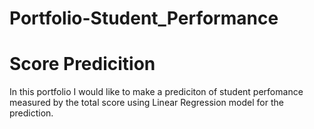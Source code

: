 # Portfolio-Student_Performance

# Score Predicition

In this portfolio I would like to make a prediciton of student perfomance measured by the total score using Linear Regression model for the prediction.
